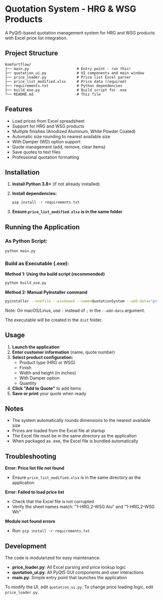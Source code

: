 # Quotation System - HRG & WSG Products

A PyQt5-based quotation management system for HRG and WSG products with Excel price list integration.

## Project Structure

```
Komfortflow/
├── main.py                      # Entry point - run this!
├── quotation_ui.py              # UI components and main window
├── price_loader.py              # Price list Excel parser
├── price_list_modified.xlsx     # Price data (required)
├── requirements.txt             # Python dependencies
├── build_exe.py                 # Build script for .exe
└── README.md                    # This file
```

## Features

- Load prices from Excel spreadsheet
- Support for HRG and WSG products
- Multiple finishes (Anodized Aluminum, White Powder Coated)
- Automatic size rounding to nearest available size
- With Damper (WD) option support
- Quote management (add, remove, clear items)
- Save quotes to text files
- Professional quotation formatting

## Installation

1. **Install Python 3.8+** (if not already installed)

2. **Install dependencies:**
   ```bash
   pip install -r requirements.txt
   ```

3. **Ensure `price_list_modified.xlsx` is in the same folder**

## Running the Application

### As Python Script:
```bash
python main.py
```

### Build as Executable (.exe):

**Method 1: Using the build script (recommended)**
```bash
python build_exe.py
```

**Method 2: Manual PyInstaller command**
```bash
pyinstaller --onefile --windowed --name=QuotationSystem --add-data="price_list_modified.xlsx;." main.py
```

Note: On macOS/Linux, use `:` instead of `;` in the `--add-data` argument.

The executable will be created in the `dist` folder.

## Usage

1. **Launch the application**
2. **Enter customer information** (name, quote number)
3. **Select product configuration:**
   - Product type (HRG or WSG)
   - Finish
   - Width and height (in inches)
   - With Damper option
   - Quantity
4. **Click "Add to Quote"** to add items
5. **Save or print** your quote when ready

## Notes

- The system automatically rounds dimensions to the nearest available size
- Prices are loaded from the Excel file at startup
- The Excel file must be in the same directory as the application
- When packaged as .exe, the Excel file is bundled automatically

## Troubleshooting

**Error: Price list file not found**
- Ensure `price_list_modified.xlsx` is in the same directory as the application

**Error: Failed to load price list**
- Check that the Excel file is not corrupted
- Verify the sheet names match: "1-HRG,2-WSG Alu" and "1-HRG,2-WSG Wh"

**Module not found errors**
- Run: `pip install -r requirements.txt`

## Development

The code is modularized for easy maintenance:

- **price_loader.py**: All Excel parsing and price lookup logic
- **quotation_ui.py**: All PyQt5 GUI components and user interactions
- **main.py**: Simple entry point that launches the application

To modify the UI, edit `quotation_ui.py`.
To change price loading logic, edit `price_loader.py`.

